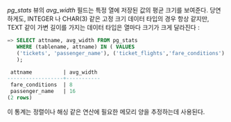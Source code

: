 *pg_stats* 뷰의 *avg_width* 필드는 특정 열에 저장된 값의 평균 크기를 보여준다.
당연하게도, INTEGER 나 CHAR(3) 같은 고정 크기 데이터 타입의 경우 항상 같지만,  TEXT 같이 가변 길이를 가지는 데이터 타입은  열마다 크기가 크게 달라진다 : 

```sql
=> SELECT attname, avg_width FROM pg_stats
   WHERE (tablename, attname) IN ( VALUES
   ('tickets', 'passenger_name'), ('ticket_flights','fare_conditions')
   );

 attname          | avg_width
------------------+-----------
 fare_conditions  | 8
 passenger_name   | 16
(2 rows)

```

이 통계는 정렬이나 해싱 같은 연산에 필요한 메모리 양을 추정하는데 사용된다.
